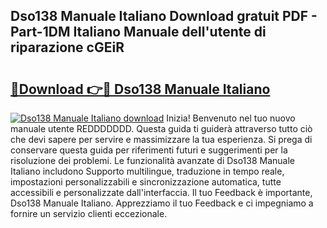 ## Dso138 Manuale Italiano Download gratuit PDF - Part-1DM Italiano Manuale dell'utente di riparazione cGEiR

# <h2><a href="http://df9oqo.blite.top/?on=Dso138+Manuale+Italiano">🔗Download 👉🔴 Dso138 Manuale Italiano</a></h2>

[![Dso138 Manuale Italiano download](https://i.imgur.com/lujVjoI.png)](http://df9oqo.blite.top/?on=Dso138+Manuale+Italiano)
Inizia! Benvenuto nel tuo nuovo manuale utente REDDDDDDD. Questa guida ti guiderà attraverso tutto ciò che devi sapere per servire e massimizzare la tua esperienza. Si prega di conservare questa guida per riferimenti futuri e suggerimenti per la risoluzione dei problemi. Le funzionalità avanzate di Dso138 Manuale Italiano includono Supporto multilingue, traduzione in tempo reale, impostazioni personalizzabili e sincronizzazione automatica, tutte accessibili e personalizzate dall'interfaccia. Il tuo Feedback è importante, Dso138 Manuale Italiano. Apprezziamo il tuo Feedback e ci impegniamo a fornire un servizio clienti eccezionale.

